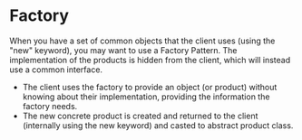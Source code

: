 # Factory

When you have a set of common objects that the client uses (using the "new" keyword), you may want to use a Factory Pattern. The implementation of the products is hidden from the client, which will instead use a common interface.

- The client uses the factory to provide an object (or product) without knowing about their implementation, providing the information the factory needs.
- The new concrete product is created and returned to the client (internally using the new keyword) and casted to abstract product class.
